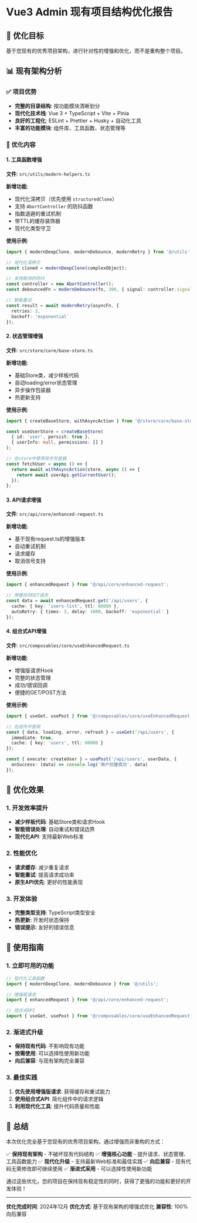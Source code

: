 # Vue3 Admin 现有项目结构优化报告

## 🎯 优化目标

基于您现有的优秀项目架构，进行针对性的增强和优化，而不是重构整个项目。

## 📊 现有架构分析

### ✅ 项目优势
- **完整的目录结构**: 按功能模块清晰划分
- **现代化技术栈**: Vue 3 + TypeScript + Vite + Pinia
- **良好的工程化**: ESLint + Prettier + Husky + 自动化工具
- **丰富的功能模块**: 组件库、工具函数、状态管理等

### 🔧 优化内容

#### 1. 工具函数增强
**文件**: `src/utils/modern-helpers.ts`

**新增功能**:
- 现代化深拷贝（优先使用 `structuredClone`）
- 支持 `AbortController` 的防抖函数
- 指数退避的重试机制
- 带TTL的缓存装饰器
- 现代化类型守卫

**使用示例**:
```typescript
import { modernDeepClone, modernDebounce, modernRetry } from '@/utils';

// 现代化深拷贝
const cloned = modernDeepClone(complexObject);

// 支持取消的防抖
const controller = new AbortController();
const debouncedFn = modernDebounce(fn, 300, { signal: controller.signal });

// 智能重试
const result = await modernRetry(asyncFn, {
  retries: 3,
  backoff: 'exponential'
});
```

#### 2. 状态管理增强
**文件**: `src/store/core/base-store.ts`

**新增功能**:
- 基础Store类，减少样板代码
- 自动loading/error状态管理
- 异步操作包装器
- 热更新支持

**使用示例**:
```typescript
import { createBaseStore, withAsyncAction } from '@/store/core/base-store';

const useUserStore = createBaseStore(
  { id: 'user', persist: true },
  { userInfo: null, permissions: [] }
);

// 在store中使用异步包装器
const fetchUser = async () => {
  return await withAsyncAction(store, async () => {
    return await userApi.getCurrentUser();
  });
};
```

#### 3. API请求增强
**文件**: `src/api/core/enhanced-request.ts`

**新增功能**:
- 基于现有request.ts的增强版本
- 自动重试机制
- 请求缓存
- 取消信号支持

**使用示例**:
```typescript
import { enhancedRequest } from '@/api/core/enhanced-request';

// 带缓存的GET请求
const data = await enhancedRequest.get('/api/users', {
  cache: { key: 'users-list', ttl: 60000 },
  autoRetry: { times: 3, delay: 1000, backoff: 'exponential' }
});
```

#### 4. 组合式API增强
**文件**: `src/composables/core/useEnhancedRequest.ts`

**新增功能**:
- 增强版请求Hook
- 完整的状态管理
- 成功/错误回调
- 便捷的GET/POST方法

**使用示例**:
```typescript
import { useGet, usePost } from '@/composables/core/useEnhancedRequest';

// 在组件中使用
const { data, loading, error, refresh } = useGet('/api/users', {
  immediate: true,
  cache: { key: 'users', ttl: 60000 }
});

const { execute: createUser } = usePost('/api/users', userData, {
  onSuccess: (data) => console.log('用户创建成功', data)
});
```

## 🚀 优化效果

### 1. 开发效率提升
- **减少样板代码**: 基础Store类和请求Hook
- **智能错误处理**: 自动重试和错误边界
- **现代化API**: 支持最新Web标准

### 2. 性能优化
- **请求缓存**: 减少重复请求
- **智能重试**: 提高请求成功率
- **原生API优先**: 更好的性能表现

### 3. 开发体验
- **完整类型支持**: TypeScript类型安全
- **热更新**: 开发时状态保持
- **错误提示**: 友好的错误信息

## 📝 使用指南

### 1. 立即可用的功能
```typescript
// 现代化工具函数
import { modernDeepClone, modernDebounce } from '@/utils';

// 增强版请求
import { enhancedRequest } from '@/api/core/enhanced-request';

// 组合式API
import { useGet, usePost } from '@/composables/core/useEnhancedRequest';
```

### 2. 渐进式升级
- **保持现有代码**: 不影响现有功能
- **按需使用**: 可以选择性使用新功能
- **向后兼容**: 与现有架构完全兼容

### 3. 最佳实践
1. **优先使用增强版请求**: 获得缓存和重试能力
2. **使用组合式API**: 简化组件中的请求逻辑
3. **利用现代化工具**: 提升代码质量和性能

## 🎉 总结

本次优化完全基于您现有的优秀项目架构，通过增强而非重构的方式：

✅ **保持现有架构** - 不破坏现有代码结构
✅ **增强核心功能** - 提升请求、状态管理、工具函数能力
✅ **现代化升级** - 支持最新Web标准和最佳实践
✅ **向后兼容** - 现有代码无需修改即可继续使用
✅ **渐进式采用** - 可以选择性使用新功能

通过这些优化，您的项目在保持现有稳定性的同时，获得了更强的功能和更好的开发体验！

---

**优化完成时间**: 2024年12月
**优化方式**: 基于现有架构的增强式优化
**兼容性**: 100% 向后兼容

